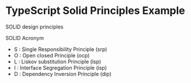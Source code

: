 # TypeScript Solid Principles Example

SOLID design principles

SOLID Acronym
* S : Single Responsibility Principle (srp)
* O : Open closed Principle (ocp)
* L : Liskov substitution Principle (lsp)
* I : Interface Segregation Principle (isp)
* D : Dependency Inversion Principle (dip)
